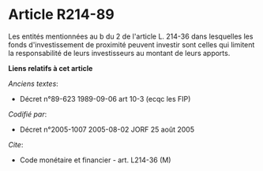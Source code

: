 # Article R214-89

Les entités mentionnées au b du 2 de l'article L. 214-36 dans lesquelles les fonds d'investissement de proximité peuvent
investir sont celles qui limitent la responsabilité de leurs investisseurs au montant de leurs apports.

**Liens relatifs à cet article**

_Anciens textes_:

  - Décret n°89-623 1989-09-06 art 10-3 (ecqc les FIP)

_Codifié par_:

  - Décret n°2005-1007 2005-08-02 JORF 25 août 2005

_Cite_:

  - Code monétaire et financier - art. L214-36 (M)
